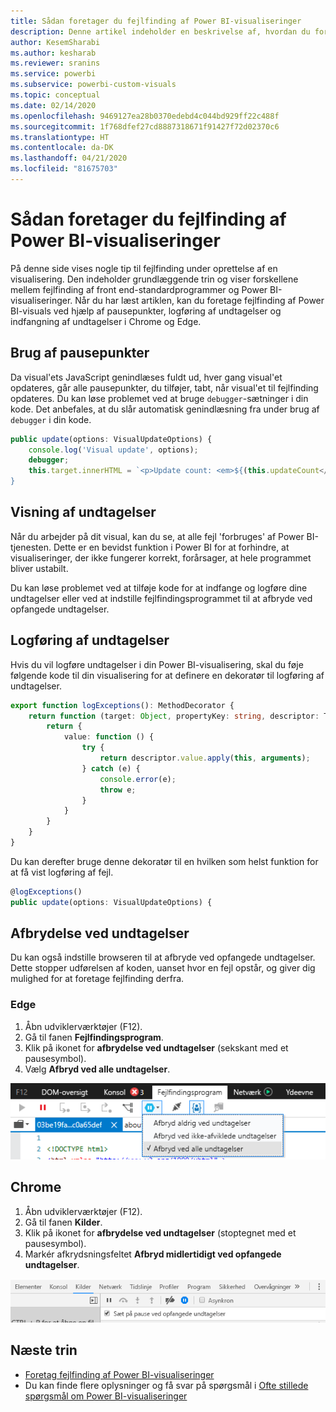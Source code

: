 ```yaml
---
title: Sådan foretager du fejlfinding af Power BI-visualiseringer
description: Denne artikel indeholder en beskrivelse af, hvordan du foretager fejlfinding af Power BI-visualiseringer.
author: KesemSharabi
ms.author: kesharab
ms.reviewer: sranins
ms.service: powerbi
ms.subservice: powerbi-custom-visuals
ms.topic: conceptual
ms.date: 02/14/2020
ms.openlocfilehash: 9469127ea28b0370edebd4c044bd929ff22c488f
ms.sourcegitcommit: 1f768dfef27cd8887318671f91427f72d02370c6
ms.translationtype: HT
ms.contentlocale: da-DK
ms.lasthandoff: 04/21/2020
ms.locfileid: "81675703"
---
```

# <a name="how-to-debug-power-bi-visuals"></a>Sådan foretager du fejlfinding af Power BI-visualiseringer

På denne side vises nogle tip til fejlfinding under oprettelse af en visualisering. Den indeholder grundlæggende trin og viser forskellene mellem fejlfinding af front end-standardprogrammer og Power BI-visualiseringer.
Når du har læst artiklen, kan du foretage fejlfinding af Power BI-visuals ved hjælp af pausepunkter, logføring af undtagelser og indfangning af undtagelser i Chrome og Edge.

## <a name="using-breakpoints"></a>Brug af pausepunkter

Da visual'ets JavaScript genindlæses fuldt ud, hver gang visual'et opdateres, går alle pausepunkter, du tilføjer, tabt, når visual'et til fejlfinding opdateres. Du kan løse problemet ved at bruge `debugger`-sætninger i din kode. Det anbefales, at du slår automatisk genindlæsning fra under brug af `debugger` i din kode.

```typescript
public update(options: VisualUpdateOptions) {
    console.log('Visual update', options);
    debugger;
    this.target.innerHTML = `<p>Update count: <em>${(this.updateCount</em></p>`;
}
```


## <a name="showing-exceptions"></a>Visning af undtagelser

Når du arbejder på dit visual, kan du se, at alle fejl 'forbruges' af Power BI-tjenesten. Dette er en bevidst funktion i Power BI for at forhindre, at visualiseringer, der ikke fungerer korrekt, forårsager, at hele programmet bliver ustabilt.

Du kan løse problemet ved at tilføje kode for at indfange og logføre dine undtagelser eller ved at indstille fejlfindingsprogrammet til at afbryde ved opfangede undtagelser.


## <a name="log-exceptions"></a>Logføring af undtagelser

Hvis du vil logføre undtagelser i din Power BI-visualisering, skal du føje følgende kode til din visualisering for at definere en dekoratør til logføring af undtagelser.

```typescript
export function logExceptions(): MethodDecorator {
    return function (target: Object, propertyKey: string, descriptor: TypedPropertyDescriptor<any>): TypedPropertyDescriptor<any> {
        return {
            value: function () {
                try {
                    return descriptor.value.apply(this, arguments);
                } catch (e) {
                    console.error(e);
                    throw e;
                }
            }
        }
    }
}
```
Du kan derefter bruge denne dekoratør til en hvilken som helst funktion for at få vist logføring af fejl.

```typescript
@logExceptions()
public update(options: VisualUpdateOptions) {
```

## <a name="break-on-exceptions"></a>Afbrydelse ved undtagelser

Du kan også indstille browseren til at afbryde ved opfangede undtagelser. Dette stopper udførelsen af koden, uanset hvor en fejl opstår, og giver dig mulighed for at foretage fejlfinding derfra.

### <a name="edge"></a>Edge

1. Åbn udviklerværktøjer (F12).
2. Gå til fanen **Fejlfindingsprogram**.
3. Klik på ikonet for **afbrydelse ved undtagelser** (sekskant med et pausesymbol).
4. Vælg **Afbryd ved alle undtagelser**.

![Datarollefelter](media/visuals-how-to-debug/how-to-debug-edge.png)

## <a name="chrome"></a>Chrome

1. Åbn udviklerværktøjer (F12).
2. Gå til fanen **Kilder**.
3. Klik på ikonet for **afbrydelse ved undtagelser** (stoptegnet med et pausesymbol).
4. Markér afkrydsningsfeltet **Afbryd midlertidigt ved opfangede undtagelser**.

![Datarollefelter](media/visuals-how-to-debug/how-to-debug-chrome.png)

## <a name="next-steps"></a>Næste trin
* [Foretag fejlfinding af Power BI-visualiseringer](power-bi-custom-visuals-troubleshoot.md)
* Du kan finde flere oplysninger og få svar på spørgsmål i [Ofte stillede spørgsmål om Power BI-visualiseringer](power-bi-custom-visuals-faq.md#organizational-power-bi-visuals)

